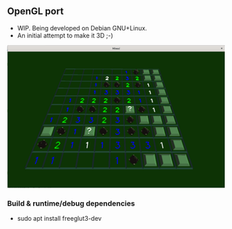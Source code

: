 ## OpenGL port

- WIP. Being developed on Debian GNU+Linux.
- An initial attempt to make it 3D ;-)

![screenshot](../../docs/opengl-screenshot.png)

### Build & runtime/debug dependencies

* sudo apt install freeglut3-dev

